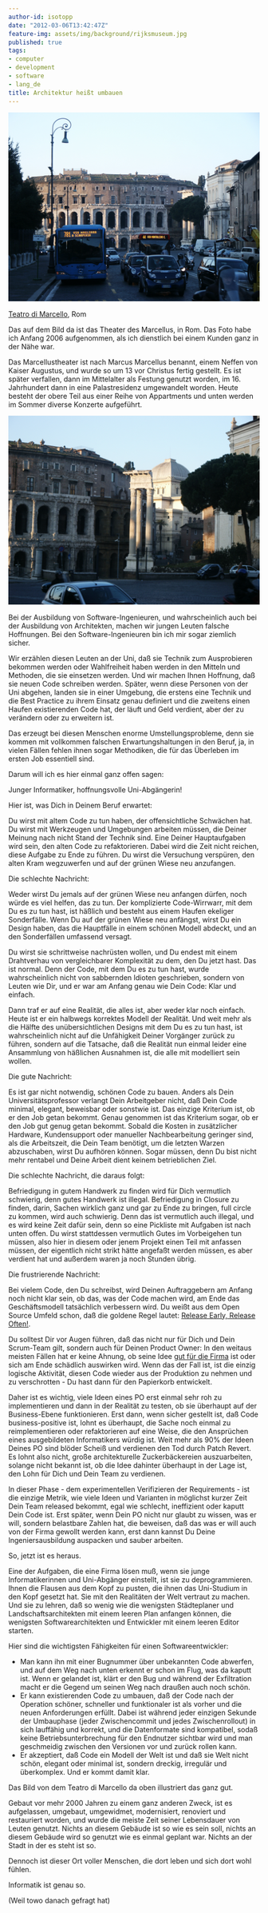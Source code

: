 ```yaml
---
author-id: isotopp
date: "2012-03-06T13:42:47Z"
feature-img: assets/img/background/rijksmuseum.jpg
published: true
tags:
- computer
- development
- software
- lang_de
title: Architektur heißt umbauen
---
```

![Theatre of Marcellus](/uploads/Architekturheisstumbauen.jpg)

[Teatro di Marcello](https://en.wikipedia.org/wiki/Theatre_of_Marcellus), Rom

Das auf dem Bild da ist das Theater des Marcellus, in Rom.  Das Foto habe
ich Anfang 2006 aufgenommen, als ich dienstlich bei einem Kunden ganz in der
Nähe war.

Das Marcellustheater ist nach Marcus Marcellus benannt, einem Neffen von
Kaiser Augustus, und wurde so um 13 vor Christus fertig gestellt.  Es ist
später verfallen, dann im Mittelalter als Festung genutzt worden, im 16. 
Jahrhundert dann in eine Palastresidenz umgewandelt worden.  Heute besteht
der obere Teil aus einer Reihe von Appartments und unten werden im Sommer
diverse Konzerte aufgeführt.

![Umgebaute Umbauten](/uploads/Architekturheisstumbauen2.jpg)

Bei der Ausbildung von Software-Ingenieuren, und wahrscheinlich auch bei der
Ausbildung von Architekten, machen wir jungen Leuten falsche Hoffnungen. 
Bei den Software-Ingenieuren bin ich mir sogar ziemlich sicher.

Wir erzählen diesen Leuten an der Uni, daß sie Technik zum Ausprobieren
bekommen werden oder Wahlfreiheit haben werden in den Mitteln und Methoden,
die sie einsetzen werden.  Und wir machen Ihnen Hoffnung, daß sie neuen Code
schreiben werden.  Später, wenn diese Personen von der Uni abgehen, landen
sie in einer Umgebung, die erstens eine Technik und die Best Practice zu
ihrem Einsatz genau definiert und die zweitens einen Haufen existierenden
Code hat, der läuft und Geld verdient, aber der zu verändern oder zu
erweitern ist.

Das erzeugt bei diesen Menschen enorme Umstellungsprobleme, denn sie kommen
mit vollkommen falschen Erwartungshaltungen in den Beruf, ja, in vielen
Fällen fehlen ihnen sogar Methodiken, die für das Überleben im ersten Job
essentiell sind.

Darum will ich es hier einmal ganz offen sagen:

Junger Informatiker, hoffnungsvolle Uni-Abgängerin!

Hier ist, was Dich in Deinem Beruf erwartet: 

Du wirst mit altem Code zu tun haben, der offensichtliche Schwächen hat.  Du
wirst mit Werkzeugen und Umgebungen arbeiten müssen, die Deiner Meinung nach
nicht Stand der Technik sind.  Eine Deiner Hauptaufgaben wird sein, den
alten Code zu refaktorieren.  Dabei wird die Zeit nicht reichen, diese
Aufgabe zu Ende zu führen.  Du wirst die Versuchung verspüren, den alten
Kram wegzuwerfen und auf der grünen Wiese neu anzufangen.

Die schlechte Nachricht: 

Weder wirst Du jemals auf der grünen Wiese neu anfangen dürfen, noch würde
es viel helfen, das zu tun.  Der komplizierte Code-Wirrwarr, mit dem Du es
zu tun hast, ist häßlich und besteht aus einem Haufen ekeliger Sonderfälle. 
Wenn Du auf der grünen Wiese neu anfängst, wirst Du ein Design haben, das
die Hauptfälle in einem schönen Modell abdeckt, und an den Sonderfällen
umfassend versagt.

Du wirst sie schrittweise nachrüsten wollen, und Du endest mit einem
Drahtverhau von vergleichbarer Komplexität zu dem, den Du jetzt hast.  Das
ist normal.  Denn der Code, mit dem Du es zu tun hast, wurde wahrscheinlich
nicht von sabbernden Idioten geschrieben, sondern von Leuten wie Dir, und er
war am Anfang genau wie Dein Code: Klar und einfach.

Dann traf er auf eine Realität, die alles ist, aber weder klar noch einfach. 
Heute ist er ein halbwegs korrektes Modell der Realität.  Und weit mehr als
die Hälfte des unübersichtlichen Designs mit dem Du es zu tun hast, ist
wahrscheinlich nicht auf die Unfähigkeit Deiner Vorgänger zurück zu führen,
sondern auf die Tatsache, daß die Realität nun einmal leider eine Ansammlung
von häßlichen Ausnahmen ist, die alle mit modelliert sein wollen.

Die gute Nachricht:

Es ist gar nicht notwendig, schönen Code zu bauen.  Anders als Dein
Universitätsprofessor verlangt Dein Arbeitgeber nicht, daß Dein Code
minimal, elegant, beweisbar oder sonstwie ist.  Das einzige Kriterium ist,
ob er den Job getan bekommt.  Genau genommen ist das Kriterium sogar, ob er
den Job gut genug getan bekommt.  Sobald die Kosten in zusätzlicher
Hardware, Kundensupport oder manueller Nachbearbeitung geringer sind, als
die Arbeitszeit, die Dein Team benötigt, um die letzten Warzen abzuschaben,
wirst Du aufhören können.  Sogar müssen, denn Du bist nicht mehr rentabel
und Deine Arbeit dient keinem betrieblichen Ziel.

Die schlechte Nachricht, die daraus folgt: 

Befriedigung in gutem Handwerk zu finden wird für Dich vermutlich schwierig,
denn gutes Handwerk ist illegal.  Befriedigung in Closure zu finden, darin,
Sachen wirklich ganz und gar zu Ende zu bringen, full circle zu kommen, wird
auch schwierig.  Denn das ist vermutlich auch illegal, und es wird keine
Zeit dafür sein, denn so eine Pickliste mit Aufgaben ist nach unten offen. 
Du wirst stattdessen vermutlich Gutes im Vorbeigehen tun müssen, also hier
in diesem oder jenem Projekt einen Teil mit anfassen müssen, der eigentlich
nicht strikt hätte angefaßt werden müssen, es aber verdient hat und außerdem
waren ja noch Stunden übrig.

Die frustrierende Nachricht: 

Bei vielem Code, den Du schreibst, wird Deinen Auftraggebern am Anfang noch
nicht klar sein, ob das, was der Code machen wird, am Ende das
Geschäftsmodell tatsächlich verbessern wird.  Du weißt aus dem Open Source
Umfeld schon, daß die goldene Regel lautet: 
[Release Early, Release Often!](https://en.wikipedia.org/wiki/Release_early,_release_often).

Du solltest Dir vor Augen führen, daß das nicht nur für Dich und Dein
Scrum-Team gilt, sondern auch für Deinen Product Owner: In den weitaus
meisten Fällen hat er keine Ahnung, ob seine Idee 
[gut für die Firma](https://www.youtube.com/watch?v=xEs67tv401o#t=26)
ist oder sich am Ende schädlich auswirken wird.  Wenn das der Fall ist, ist
die einzig logische Aktivität, diesen Code wieder aus der Produktion zu
nehmen und zu verschrotten - Du hast dann für den Papierkorb entwickelt.

Daher ist es wichtig, viele Ideen eines PO erst einmal sehr roh zu
implementieren und dann in der Realität zu testen, ob sie überhaupt auf der
Business-Ebene funktionieren.  Erst dann, wenn sicher gestellt ist, daß Code
business-positive ist, lohnt es überhaupt, die Sache noch einmal zu
reimplementieren oder refaktorieren auf eine Weise, die den Ansprüchen eines
ausgebildeten Informatikers würdig ist.  Weit mehr als 90% der Ideen Deines
PO sind blöder Scheiß und verdienen den Tod durch Patch Revert.  Es lohnt
also nicht, große architekturelle Zuckerbäckereien auszuarbeiten, solange
nicht bekannt ist, ob die Idee dahinter überhaupt in der Lage ist, den Lohn
für Dich und Dein Team zu verdienen.

In dieser Phase - dem experimentellen Verifizieren der Requirements - ist
die einzige Metrik, wie viele Ideen und Varianten in möglichst kurzer Zeit
Dein Team released bekommt, egal wie schlecht, ineffizient oder kaputt Dein
Code ist.  Erst später, wenn Dein PO nicht nur glaubt zu wissen, was er
will, sondern belastbare Zahlen hat, die beweisen, daß das was er will auch
von der Firma gewollt werden kann, erst dann kannst Du Deine
Ingeniersausbildung auspacken und sauber arbeiten.

So, jetzt ist es heraus.

Eine der Aufgaben, die eine Firma lösen muß, wenn sie junge
Informatikerinnen und Uni-Abgänger einstellt, ist sie zu deprogrammieren. 
Ihnen die Flausen aus dem Kopf zu pusten, die ihnen das Uni-Studium in den
Kopf gesetzt hat.  Sie mit den Realitäten der Welt vertraut zu machen.  Und
sie zu lehren, daß so wenig wie die wenigsten Städteplaner und
Landschaftsarchitekten mit einem leeren Plan anfangen können, die wenigsten
Softwarearchitekten und Entwickler mit einem leeren Editor starten.

Hier sind die wichtigsten Fähigkeiten für einen Softwareentwickler:

- Man kann ihn mit einer Bugnummer über unbekannten Code abwerfen, und auf
  dem Weg nach unten erkennt er schon im Flug, was da kaputt ist.  Wenn er
  gelandet ist, klärt er den Bug und während der Exfiltration macht er die
  Gegend um seinen Weg nach draußen auch noch schön.
- Er kann existierenden Code zu umbauen, daß der Code nach der Operation
  schöner, schneller und funktionaler ist als vorher und die neuen
  Anforderungen erfüllt.  Dabei ist während jeder einzigen Sekunde der
  Umbauphase (jeder Zwischencommit und jedes Zwischenrollout) in sich
  lauffähig und korrekt, und die Datenformate sind kompatibel, sodaß keine
  Betriebsunterbrechung für den Endnutzer sichtbar wird und man geschmeidig
  zwischen den Versionen vor und zurück rollen kann.
- Er akzeptiert, daß Code ein Modell der Welt ist und daß sie Welt nicht
  schön, elegant oder minimal ist, sondern dreckig, irregulär und
  überkomplex.  Und er kommt damit klar.

Das Bild von dem Teatro di Marcello da oben illustriert das ganz gut. 

Gebaut vor mehr 2000 Jahren zu einem ganz anderen Zweck, ist es aufgelassen,
umgebaut, umgewidmet, modernisiert, renoviert und restauriert worden, und
wurde die meiste Zeit seiner Lebensdauer von Leuten genutzt.  Nichts an
diesem Gebäude ist so wie es sein soll, nichts an diesem Gebäude wird so
genutzt wie es einmal geplant war.  Nichts an der Stadt in der es steht ist
so.

Dennoch ist dieser Ort voller Menschen, die dort leben und sich dort wohl
fühlen.

Informatik ist genau so.

(Weil towo danach gefragt hat)

